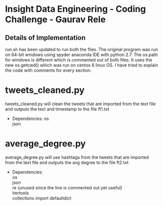 Insight Data Engineering - Coding Challenge - Gaurav Rele
===========================================================

## Details of Implementation

run.sh has been updated to run both the files. The original program was run on 64-bit windows using spyder anaconda IDE with python 2.7. The os.path for windows is different which is commented out of both files. It uses the new os.getcwd() which was run on centos 6 linux OS. 
I have tried to explain the code with comments for every section.

# tweets_cleaned.py

tweets_cleaned.py will clean the tweets that are imported from the text file and outputs the text and timestamp to the file ft1.txt

- Dependencies: 
os  
json  

# average_degree.py

average_degree.py will use hashtags from the tweets that are imported from the text file and outputs the avg degree to the file ft2.txt

- Dependencies:    
os  
json  
re (unused since the line is commented out yet useful)  
itertools  
collections import defaultdict  
